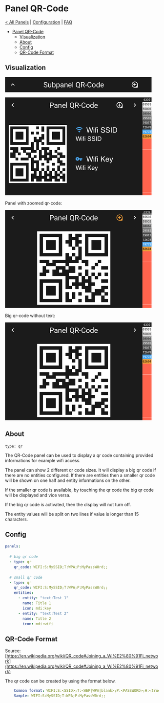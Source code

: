 # Panel QR-Code

[< All Panels](README.md) | [Configuration](../Config.md) | [FAQ](../FAQ.md)

- [Panel QR-Code](#panel-qr-code)
  - [Visualization](#visualization)
  - [About](#about)
  - [Config](#config)
  - [QR-Code Format](#qr-code-format)

## Visualization

![Subpanel QR-Code](../assets/subpanel_qr.png)

![Panel QR-Code](../assets/panel_qr.png)

Panel with zoomed qr-code:

![Panel QR-Code](../assets/panel_qr_zoom.png)

Big qr-code without text:

![Panel Big QR-Code](../assets/panel_qr_only_qr.png)

## About

`type: qr`

The QR-Code panel can be used to display a qr code containing provided informations for example wifi access.

The panel can show 2 different qr code sizes. It will display a big qr code if there are no entities configured. If there are entities then a smaller qr code will be shown on one half and entity informations on the other.

If the smaller qr code is available, by touching the qr code the big qr code will be displayed and vice versa.

If the big qr code is activated, then the display will not turn off.

The entity values will be split on two lines if value is longer than 15 characters.

## Config

```yaml
panels:

  # big qr code
  - type: qr
    qr_code: WIFI:S:MySSID;T:WPA;P:MyPassW0rd;;

  # small qr code
  - type: qr
    qr_code: WIFI:S:MySSID;T:WPA;P:MyPassW0rd;;
    entities:
      - entity: "text:Test 1"
        name: Title 1
        icon: mdi:key
      - entity: "text:Test 2"
        name: Title 2
        icon: mdi:wifi
```

## QR-Code Format

Source: [https://en.wikipedia.org/wiki/QR_code#Joining_a_Wi%E2%80%91Fi_network](https://en.wikipedia.org/wiki/QR_code#Joining_a_Wi%E2%80%91Fi_network)

The qr code can be created by using the format below.

```yaml
    Common format: WIFI:S:<SSID>;T:<WEP|WPA|blank>;P:<PASSWORD>;H:<true|false|blank>;;
    Sample: WIFI:S:MySSID;T:WPA;P:MyPassW0rd;;
```
